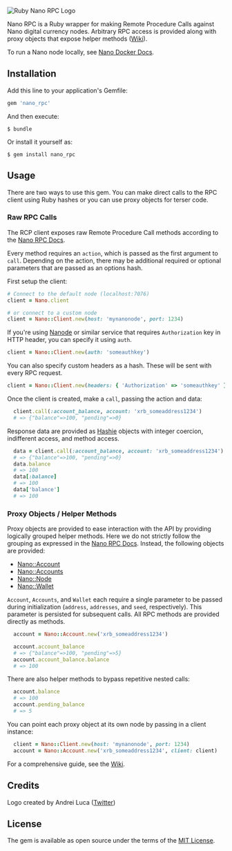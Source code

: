 ![Ruby Nano RPC Logo](https://i.imgur.com/ihmmYcp.png)

Nano RPC is a Ruby wrapper for making Remote Procedure Calls against Nano digital currency nodes. Arbitrary RPC access is provided along with proxy objects that expose helper methods ([Wiki](https://github.com/jcraigk/ruby_nano_rpc/wiki)).

To run a Nano node locally, see [Nano Docker Docs](https://github.com/clemahieu/raiblocks/wiki/Docker-node).

## Installation

Add this line to your application's Gemfile:

```ruby
gem 'nano_rpc'
```

And then execute:

    $ bundle

Or install it yourself as:

    $ gem install nano_rpc

## Usage

There are two ways to use this gem.  You can make direct calls to the RPC client using Ruby hashes or you can use proxy objects for terser code.

### Raw RPC Calls

The RCP client exposes raw Remote Procedure Call methods according to the [Nano RPC Docs](https://github.com/clemahieu/raiblocks/wiki/RPC-protocol).

Every method requires an `action`, which is passed as the first argument to `call`.  Depending on the action, there may be additional required or optional parameters that are passed as an options hash.

First setup the client:

```ruby
# Connect to the default node (localhost:7076)
client = Nano.client

# or connect to a custom node
client = Nano::Client.new(host: 'mynanonode', port: 1234)
```

If you're using [Nanode](https://www.nanode.co/) or similar service that requires `Authorization` key in HTTP header, you can specify it using `auth`.

```ruby
client = Nano::Client.new(auth: 'someauthkey')
```

You can also specify custom headers as a hash. These will be sent with every RPC request.

```ruby
client = Nano::Client.new(headers: { 'Authorization' => 'someauthkey' })
```

Once the client is created, make a `call`, passing the action and data:

```ruby
  client.call(:account_balance, account: 'xrb_someaddress1234')
  # => {"balance"=>100, "pending"=>0}
````

Response data are provided as [Hashie](https://github.com/intridea/hashie) objects with integer coercion, indifferent access, and method access.

```ruby
  data = client.call(:account_balance, account: 'xrb_someaddress1234')
  # => {"balance"=>100, "pending"=>0}
  data.balance
  # => 100
  data[:balance]
  # => 100
  data['balance']
  # => 100
````

### Proxy Objects / Helper Methods

Proxy objects are provided to ease interaction with the API by providing logically grouped helper methods. Here we do not strictly follow the grouping as expressed in the [Nano RPC Docs](https://github.com/clemahieu/raiblocks/wiki/RPC-protocol).  Instead, the following objects are provided:

* [Nano::Account](https://github.com/jcraigk/ruby_nano_rpc/wiki/Nano::Account)
* [Nano::Accounts](https://github.com/jcraigk/ruby_nano_rpc/wiki/Nano::Accounts)
* [Nano::Node](https://github.com/jcraigk/ruby_nano_rpc/wiki/Nano::Node)
* [Nano::Wallet](https://github.com/jcraigk/ruby_nano_rpc/wiki/Nano::Wallet)

`Account`, `Accounts`, and `Wallet` each require a single parameter to be passed during initialization (`address`, `addresses`, and `seed`, respectively).  This parameter is persisted for subsequent calls.  All RPC methods are provided directly as methods.

```ruby
  account = Nano::Account.new('xrb_someaddress1234')

  account.account_balance
  # => {"balance"=>100, "pending"=>5}
  account.account_balance.balance
  # => 100
```

There are also helper methods to bypass repetitive nested calls:

```ruby
  account.balance
  # => 100
  account.pending_balance
  # => 5
```

You can point each proxy object at its own node by passing in a client instance:

```ruby
  client = Nano::Client.new(host: 'mynanonode', port: 1234)
  account = Nano::Account.new('xrb_someaddress1234', client: client)
```

For a comprehensive guide, see the [Wiki](https://github.com/jcraigk/ruby_nano_rpc/wiki).

## Credits

Logo created by Andrei Luca ([Twitter](https://twitter.com/lucandrei_))

## License

The gem is available as open source under the terms of the [MIT License](https://opensource.org/licenses/MIT).
